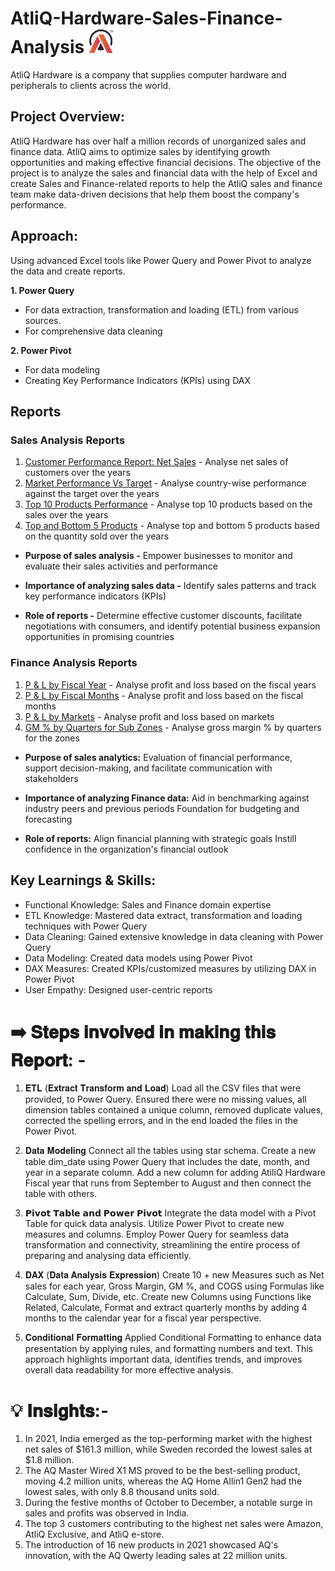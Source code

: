 # AtliQ-Hardware-Sales-Finance-Analysis <img src='https://github.com/ShailajaSirumalla22/Excel-Sales-and-Finance-Report/blob/main/atliq_logo.png' width='40'>

AtliQ Hardware is a company that supplies computer hardware and peripherals to clients across the world.

## Project Overview:

AtliQ Hardware has over half a million records of unorganized sales and finance data. AtliQ aims to optimize sales by identifying growth opportunities and making effective financial decisions. The objective of the project is to analyze the sales and financial data with the help of Excel and create Sales and Finance-related reports to help the AtliQ sales and finance team make data-driven decisions that help them boost the company's performance.

## Approach:

Using advanced Excel tools like Power Query and Power Pivot to analyze the data and create reports.

**1. Power Query**
  + For data extraction, transformation and loading (ETL) from various sources.
  + For comprehensive data cleaning

**2. Power Pivot**
  + For data modeling
  + Creating Key Performance Indicators (KPIs) using DAX

## Reports

### Sales Analysis Reports

1. [Customer Performance Report: Net Sales](https://github.com/ShailajaSirumalla22/Excel-Sales-and-Finance-Report/blob/main/Sales%20Performance%20Analysis/Customer%20Performance%20Report%20-%20Net%20Sales.pdf) - Analyse net sales of customers over the years
2. [Market Performance Vs Target](https://github.com/ShailajaSirumalla22/Excel-Sales-and-Finance-Report/blob/main/Sales%20Performance%20Analysis/Market%20Performance%20Vs%20Target.pdf) - Analyse country-wise performance against the target over the years
3. [Top 10 Products Performance](https://github.com/ShailajaSirumalla22/Excel-Sales-and-Finance-Report/blob/main/Sales%20Performance%20Analysis/Top%2010%20Products%20Performance.pdf) - Analyse top 10 products based on the sales over the years
4. [Top and Bottom 5 Products](https://github.com/ShailajaSirumalla22/Excel-Sales-and-Finance-Report/blob/main/Sales%20Performance%20Analysis/Top%20n%20Bottom%205%20Products%20by%20Qty.pdf) - Analyse top and bottom 5 products based on the quantity sold over the years 

- **Purpose of sales analysis -** Empower businesses to monitor and evaluate their sales activities and performance

- **Importance of analyzing sales data -** Identify sales patterns and track key performance indicators (KPIs)

- **Role of reports -** Determine effective customer discounts, facilitate negotiations with consumers, and identify potential business expansion opportunities in promising countries

### Finance Analysis Reports

1. [P & L by Fiscal Year](https://github.com/ShailajaSirumalla22/Excel-Sales-and-Finance-Report/blob/main/Finance%20Analysis/P%20%26%20L%20by%20Fiscal%20Year.pdf) - Analyse profit and loss based on the fiscal years
2. [P & L by Fiscal Months](https://github.com/ShailajaSirumalla22/Excel-Sales-and-Finance-Report/blob/main/Finance%20Analysis/P%20%26%20L%20by%20Fiscal%20Months.pdf) - Analyse profit and loss based on the fiscal months
3. [P & L by Markets](https://github.com/ShailajaSirumalla22/Excel-Sales-and-Finance-Report/blob/main/Finance%20Analysis/P%20%26%20L%20by%20Markets.pdf) - Analyse profit and loss based on markets
4. [GM % by Quarters for Sub Zones](https://github.com/ShailajaSirumalla22/Excel-Sales-and-Finance-Report/blob/main/Finance%20Analysis/GM%20%25%20by%20Quarters%20for%20Sub%20Zones.pdf) - Analyse gross margin % by quarters for the zones

- **Purpose of sales analytics:** Evaluation of financial performance, support decision-making, and facilitate communication with stakeholders

- **Importance of analyzing Finance data:** Aid in benchmarking against industry peers and previous periods Foundation for budgeting and forecasting

- **Role of reports:** Align financial planning with strategic goals Instill confidence in the organization's financial outlook

## Key Learnings & Skills:

+ Functional Knowledge: Sales and Finance domain expertise
+ ETL Knowledge: Mastered data extract, transformation and loading techniques with Power Query
+ Data Cleaning: Gained extensive knowledge in data cleaning with Power Query
+ Data Modeling: Created data models using Power Pivot
+ DAX Measures: Created KPIs/customized measures by utilizing DAX in Power Pivot
+ User Empathy: Designed user-centric reports

# ➡️ 𝐒𝐭𝐞𝐩𝐬 𝐢𝐧𝐯𝐨𝐥𝐯𝐞𝐝 𝐢𝐧 𝐦𝐚𝐤𝐢𝐧𝐠 𝐭𝐡𝐢𝐬 𝐑𝐞𝐩𝐨𝐫𝐭: -

1. 𝐄𝐓𝐋 (𝐄𝐱𝐭𝐫𝐚𝐜𝐭 𝐓𝐫𝐚𝐧𝐬𝐟𝐨𝐫𝐦 𝐚𝐧𝐝 𝐋𝐨𝐚𝐝)
Load all the CSV files that were provided, to Power Query. Ensured there were no missing values, all dimension tables contained a unique column, removed duplicate values, corrected the spelling errors, and in the end loaded the files in the Power Pivot.
 
2. 𝐃𝐚𝐭𝐚 𝐌𝐨𝐝𝐞𝐥𝐢𝐧𝐠
Connect all the tables using star schema. Create a new table dim_date using Power Query that includes the date, month, and year in a separate column. Add a new column for adding AtiliQ Hardware Fiscal year that runs from September to August and then connect the table with others.
 
3. 𝗣𝗶𝘃𝗼𝘁 𝗧𝗮𝗯𝗹𝗲 𝗮𝗻𝗱 𝗣𝗼𝘄𝗲𝗿 𝗣𝗶𝘃𝗼𝘁
Integrate the data model with a Pivot Table for quick data analysis. Utilize Power Pivot to create new measures and columns. Employ Power Query for seamless data transformation and connectivity, streamlining the entire process of preparing and analysing data efficiently.
 
4. 𝐃𝐀𝐗 (𝐃𝐚𝐭𝐚 𝐀𝐧𝐚𝐥𝐲𝐬𝐢𝐬 𝐄𝐱𝐩𝐫𝐞𝐬𝐬𝐢𝐨𝐧)
Create 10 + new Measures such as Net sales for each year, Gross Margin, GM %, and COGS using Formulas like Calculate, Sum, Divide, etc. Create new Columns using Functions like Related, Calculate, Format and extract quarterly months by adding 4 months to the calendar year for a fiscal year perspective.
 
5. 𝐂𝐨𝐧𝐝𝐢𝐭𝐢𝐨𝐧𝐚𝐥 𝐅𝐨𝐫𝐦𝐚𝐭𝐭𝐢𝐧𝐠
Applied Conditional Formatting to enhance data presentation by applying rules, and formatting numbers and text. This approach highlights important data, identifies trends, and improves overall data readability for more effective analysis.

# 💡 𝐈𝐧𝐬𝐢𝐠𝐡𝐭𝐬:-
1. In 2021, India emerged as the top-performing market with the highest net sales of $161.3 million, while Sweden recorded the lowest sales at $1.8 million.
2. The AQ Master Wired X1 MS proved to be the best-selling product, moving 4.2 million units, whereas the AQ Home Allin1 Gen2 had the lowest sales, with only 8.8 thousand units sold.
3. During the festive months of October to December, a notable surge in sales and profits was observed in India.
4. The top 3 customers contributing to the highest net sales were Amazon, AtliQ Exclusive, and AtliQ e-store.
5. The introduction of 16 new products in 2021 showcased AQ's innovation, with the AQ Qwerty leading sales at 22 million units.
